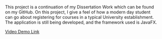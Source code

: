 This project is a continuation of my Dissertation Work which can be found on my GitHub. On this project, I give 
a feel of how a modern day student can go about registering for courses in a typical University establishment.
The application is still being developed, and the framework used is JavaFX. 

[Video Demo Link](https://youtu.be/hQF_LsJRBQw)
